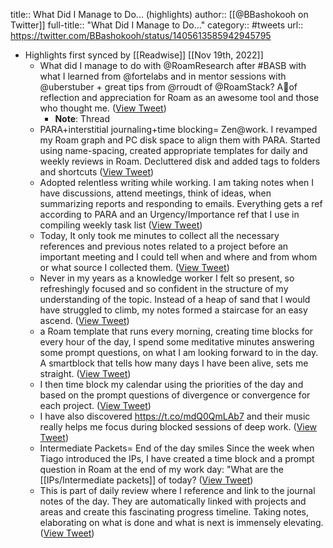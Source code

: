 title:: What Did I Manage to Do... (highlights)
author:: [[@BBashokooh on Twitter]]
full-title:: "What Did I Manage to Do..."
category:: #tweets
url:: https://twitter.com/BBashokooh/status/1405613585942945795

- Highlights first synced by [[Readwise]] [[Nov 19th, 2022]]
	- What did I manage to do with @RoamResearch after #BASB with what I learned from @fortelabs and in mentor sessions with @uberstuber + great tips from @rroudt of @RoamStack? A🧵of reflection and appreciation for Roam as an awesome tool and those who thought me. ([View Tweet](https://twitter.com/BBashokooh/status/1405613570423984133))
		- **Note**: Thread
	- PARA+interstitial journaling+time blocking= Zen@work. 
	  I revamped my Roam graph and PC disk space to align them with PARA. Started using name-spacing, created appropriate templates for daily and weekly reviews in Roam. Decluttered disk and added tags to folders and shortcuts ([View Tweet](https://twitter.com/BBashokooh/status/1405613572105949185))
	- Adopted relentless writing while working. I am taking notes when I have discussions, attend meetings, think of ideas, when summarizing reports and responding to emails. Everything gets a ref according to PARA and an Urgency/Importance ref that I use in compiling weekly task list ([View Tweet](https://twitter.com/BBashokooh/status/1405613573783658497))
	- Today, It only took me minutes to collect all the necessary references and previous notes related to a project before an important meeting and I could tell when and where and from whom or what source I collected them. ([View Tweet](https://twitter.com/BBashokooh/status/1405613575440322561))
	- Never in my years as a knowledge worker I felt so present, so refreshingly focused and so confident in the structure of my understanding of the topic. Instead of a heap of sand that I would have struggled to climb, my notes formed a staircase for an easy ascend. ([View Tweet](https://twitter.com/BBashokooh/status/1405613577042542596))
	- a Roam template that runs every morning, creating time blocks for every hour of the day, I spend some meditative minutes answering some prompt questions, on what I am looking forward to in the day. A smartblock that tells how many days I have been alive, sets me straight. ([View Tweet](https://twitter.com/BBashokooh/status/1405613579374632972))
	- I then time block my calendar using the priorities of the day and based on the prompt questions of divergence or convergence for each project. ([View Tweet](https://twitter.com/BBashokooh/status/1405613581043965957))
	- I have also discovered https://t.co/mdQ0QmLAb7 and their music really helps me focus during blocked sessions of deep work. ([View Tweet](https://twitter.com/BBashokooh/status/1405613582637834248))
	- Intermediate Packets= End of the day smiles
	  Since the week when Tiago introduced the IPs, I have created a time block and a prompt question in Roam at the end of my work day: "What are the [[IPs/Intermediate packets]] of today? ([View Tweet](https://twitter.com/BBashokooh/status/1405613584265121793))
	- This is part of daily review where I reference and link to the journal notes of the day. They are automatically linked with projects and areas and create this fascinating progress timeline. Taking notes, elaborating on what is done and what is next is immensely elevating. ([View Tweet](https://twitter.com/BBashokooh/status/1405613585942945795))
